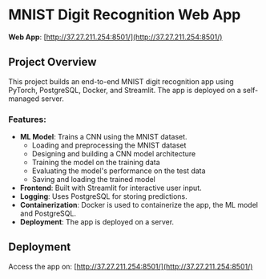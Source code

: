 # MNIST Digit Recognition Web App

**Web App**: [http://37.27.211.254:8501/](http://37.27.211.254:8501/)

## Project Overview

This project builds an end-to-end MNIST digit recognition app using PyTorch, PostgreSQL, Docker, and Streamlit. The app is deployed on a self-managed server.

### Features:
- **ML Model**: Trains a CNN using the MNIST dataset.
  - Loading and preprocessing the MNIST dataset
  - Designing and building a CNN model architecture
  - Training the model on the training data
  - Evaluating the model's performance on the test data
  - Saving and loading the trained model
- **Frontend**: Built with Streamlit for interactive user input.
- **Logging**: Uses PostgreSQL for storing predictions.
- **Containerization**: Docker is used to containerize the app, the ML model and PostgreSQL.
- **Deployment**: The app is deployed on a server.

## Deployment

Access the app on: [http://37.27.211.254:8501/](http://37.27.211.254:8501/)

